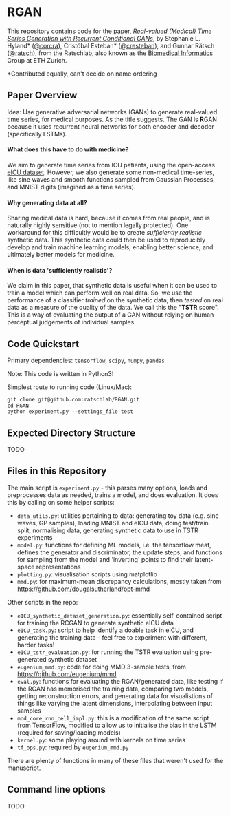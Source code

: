 # RGAN

This repository contains code for the paper, _[Real-valued (Medical) Time Series Generation with Recurrent Conditional GANs](https://arxiv.org/abs/1706.02633)_, by Stephanie L. Hyland* ([@corcra](https://github.com/corcra)), Cristóbal Esteban* ([@cresteban](https://github.com/cresteban)), and Gunnar Rätsch ([@ratsch](https://github.com/ratsch)), from the Ratschlab, also known as the [Biomedical Informatics](http://bmi.inf.ethz.ch/) Group at ETH Zurich.

*Contributed equally, can't decide on name ordering

## Paper Overview

Idea: Use generative adversarial networks (GANs) to generate real-valued time series, for medical purposes. As the title suggests. 
The GAN is **R**GAN because it uses recurrent neural networks for both encoder and decoder (specifically LSTMs). 

#### What does this have to do with medicine?
We aim to generate time series from ICU patients, using the open-access [eICU dataset](http://eicu-crd.mit.edu/about/eicu/). However, we also generate some non-medical time-series, like sine waves and smooth functions sampled from Gaussian Processes, and MNIST digits (imagined as a time series).

#### Why generating data at all?
Sharing medical data is hard, because it comes from real people, and is naturally highly sensitive (not to mention legally protected). One workaround for this difficultly would be to create _sufficiently realistic_ synthetic data. This synthetic data could then be used to reproducibly develop and train machine learning models, enabling better science, and ultimately better models for medicine.

#### When is data 'sufficiently realistic'?
We claim in this paper, that synthetic data is useful when it can be used to train a model which can perform well on real data. So, we use the performance of a classifier _trained_ on the synthetic data, then _tested_ on real data as a measure of the quality of the data. We call this the "**TSTR** score". This is a way of evaluating the output of a GAN without relying on human perceptual judgements of individual samples.

## Code Quickstart

Primary dependencies: `tensorflow`, `scipy`, `numpy`, `pandas`

Note: This code is written in Python3!

Simplest route to running code (Linux/Mac):
```
git clone git@github.com:ratschlab/RGAN.git
cd RGAN
python experiment.py --settings_file test
```
## Expected Directory Structure

TODO 

## Files in this Repository

The main script is `experiment.py` - this parses many options, loads and preprocesses data as needed, trains a model, and does evaluation. It does this by calling on some helper scripts:
- `data_utils.py`: utilities pertaining to data: generating toy data (e.g. sine waves, GP samples), loading MNIST and eICU data, doing test/train split, normalising data, generating synthetic data to use in TSTR experiments
- `model.py`: functions for defining ML models, i.e. the tensorflow meat, defines the generator and discriminator, the update steps, and functions for sampling from the model and 'inverting' points to find their latent-space representations
- `plotting.py`: visualisation scripts using matplotlib
- `mmd.py`: for maximum-mean discrepancy calculations, mostly taken from https://github.com/dougalsutherland/opt-mmd

Other scripts in the repo:
- `eICU_synthetic_dataset_generation.py`: essentially self-contained script for training the RCGAN to generate synthetic eICU data
- `eICU_task.py`: script to help identify a doable task in eICU, and generating the training data - feel free to experiment with different, harder tasks!
- `eICU_tstr_evaluation.py`: for running the TSTR evaluation using pre-generated synthetic dataset
- `eugenium_mmd.py`: code for doing MMD 3-sample tests, from https://github.com/eugenium/mmd
- `eval.py`: functions for evaluating the RGAN/generated data, like testing if the RGAN has memorised the training data, comparing two models, getting reconstruction errors, and generating data for visualistions of things like varying the latent dimensions, interpolating between input samples 
- `mod_core_rnn_cell_impl.py`: this is a modification of the same script from TensorFlow, modified to allow us to initialise the bias in the LSTM (required for saving/loading models)
- `kernel.py`: some playing around with kernels on time series
- `tf_ops.py`: required by `eugenium_mmd.py`

There are plenty of functions in many of these files that weren't used for the manuscript.

## Command line options

TODO
